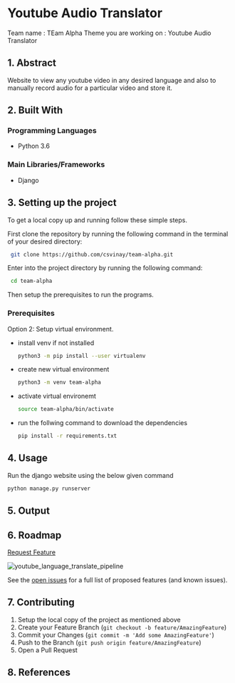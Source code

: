 <!-- ABOUT THE PROJECT -->
# Youtube Audio Translator

Team name : TEam Alpha
Theme you are working on : Youtube Audio Translator

## 1. Abstract
Website to view any youtube video in any desired language and also to manually record audio for a particular video and store it.

## 2. Built With

### Programming Languages
* Python 3.6

### Main Libraries/Frameworks
* Django

<!-- Setting up the project -->
## 3. Setting up the project

To get a local copy up and running follow these simple steps.

First clone the repository by running the following command in the terminal of your desired directory:

  ```sh
   git clone https://github.com/csvinay/team-alpha.git
   ```

Enter into the project directory by running the following command:

  ```sh
   cd team-alpha
   ```
Then setup the prerequisites to run the programs.

### Prerequisites

Option 2: Setup virtual environment.

* install venv if not installed
  ```sh
  python3 -m pip install --user virtualenv
  ```  

* create new virtual environment
  ```sh
  python3 -m venv team-alpha
  ```  
  
* activate virtual environemt
  ```sh
  source team-alpha/bin/activate
  ```  
 
* run the follwing command to download the dependencies 
  ```sh
  pip install -r requirements.txt
  ```  

## 4. Usage

Run the django website using the below given command

  ```sh
  python manage.py runserver
  ```  

## 5. Output



## 6. Roadmap

<a href="https://github.com/csvinay/team-alpha/issues">Request Feature</a>

![youtube_language_translate_pipeline](https://user-images.githubusercontent.com/43710239/189086179-66cfd5dc-ebd4-448c-929d-323fcea196e3.png)

See the [open issues](https://github.com/csvinay/team-alpha/issues) for a full list of proposed features (and known issues).

## 7. Contributing

1. Setup the local copy of the project as mentioned above
2. Create your Feature Branch (`git checkout -b feature/AmazingFeature`)
3. Commit your Changes (`git commit -m 'Add some AmazingFeature'`)
4. Push to the Branch (`git push origin feature/AmazingFeature`)
5. Open a Pull Request

## 8. References
